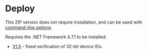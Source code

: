 # Deploy

This ZIP version does not require installation, and can be used with [command-line options](../..#command-line-configuration).

Requires the .NET Framework 4.7.1 to be installed.

* [V1.5](deploy_1_5.zip) - fixed verification of 32-bit device IDs.

